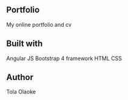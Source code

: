 ## Portfolio

My online portfolio and cv

## Built with

Angular JS
Bootstrap 4 framework
HTML
CSS

## Author

Tola Olaoke

